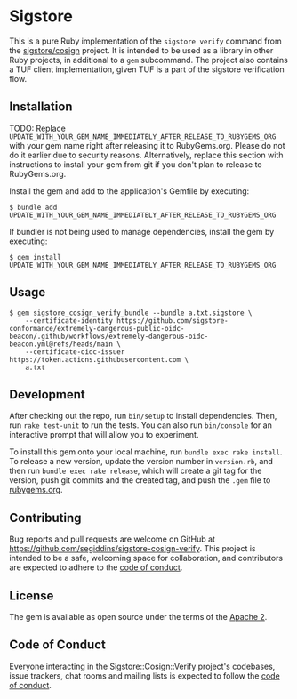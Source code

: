 # Sigstore

This is a pure Ruby implementation of the `sigstore verify` command from the [sigstore/cosign](https://sigstore.dev/projects/cosign) project. It is intended to be used as a library in other Ruby projects, in additional to a `gem` subcommand. The project also contains a TUF client implementation, given TUF is a part of the sigstore verification flow.

## Installation

TODO: Replace `UPDATE_WITH_YOUR_GEM_NAME_IMMEDIATELY_AFTER_RELEASE_TO_RUBYGEMS_ORG` with your gem name right after releasing it to RubyGems.org. Please do not do it earlier due to security reasons. Alternatively, replace this section with instructions to install your gem from git if you don't plan to release to RubyGems.org.

Install the gem and add to the application's Gemfile by executing:

    $ bundle add UPDATE_WITH_YOUR_GEM_NAME_IMMEDIATELY_AFTER_RELEASE_TO_RUBYGEMS_ORG

If bundler is not being used to manage dependencies, install the gem by executing:

    $ gem install UPDATE_WITH_YOUR_GEM_NAME_IMMEDIATELY_AFTER_RELEASE_TO_RUBYGEMS_ORG

## Usage

```shell
$ gem sigstore_cosign_verify_bundle --bundle a.txt.sigstore \
    --certificate-identity https://github.com/sigstore-conformance/extremely-dangerous-public-oidc-beacon/.github/workflows/extremely-dangerous-oidc-beacon.yml@refs/heads/main \
    --certificate-oidc-issuer https://token.actions.githubusercontent.com \
    a.txt
```

## Development

After checking out the repo, run `bin/setup` to install dependencies. Then, run `rake test-unit` to run the tests. You can also run `bin/console` for an interactive prompt that will allow you to experiment.

To install this gem onto your local machine, run `bundle exec rake install`. To release a new version, update the version number in `version.rb`, and then run `bundle exec rake release`, which will create a git tag for the version, push git commits and the created tag, and push the `.gem` file to [rubygems.org](https://rubygems.org).

## Contributing

Bug reports and pull requests are welcome on GitHub at https://github.com/segiddins/sigstore-cosign-verify. This project is intended to be a safe, welcoming space for collaboration, and contributors are expected to adhere to the [code of conduct](https://github.com/segiddins/sigstore-cosign-verify/blob/main/CODE_OF_CONDUCT.md).

## License

The gem is available as open source under the terms of the [Apache 2](https://opensource.org/licenses/Apache-2.0).

## Code of Conduct

Everyone interacting in the Sigstore::Cosign::Verify project's codebases, issue trackers, chat rooms and mailing lists is expected to follow the [code of conduct](https://github.com/segiddins/sigstore-cosign-verify/blob/main/CODE_OF_CONDUCT.md).
